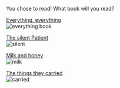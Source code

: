 You chose to read! What book will you read?

[Everything, everything](end5.md) <br>
<img src="https://images-na.ssl-images-amazon.com/images/I/51h4jbd1aVL._SX331_BO1,204,203,200_.jpg" alt="everything book"> <br>

[The silent Patient](end5.md) <br>
<img src="https://bkstr.scene7.com/is/image/Bkstr/9781250301697?$NontextPDPRecsRightRail_ET$" alt="silent"> <br>

[Milk and honey](end5.md) <br>
<img src="https://pm1.narvii.com/6796/cab3924dc83380c8c6d1289f19e2a9b279a0e44av2_128.jpg" alt="milk"> <br>

[The things they carried](end5.md) <br>
<img src="https://i.gr-assets.com/images/S/compressed.photo.goodreads.com/books/1328028106i/8135490._UY256_SS256_.jpg" alt="carried">

